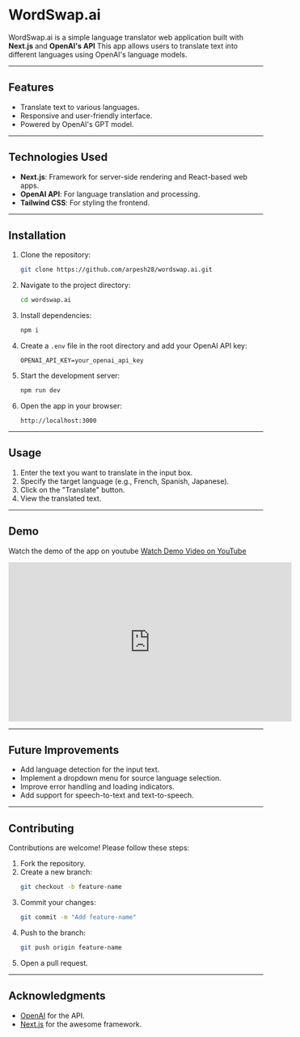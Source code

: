 # WordSwap.ai

WordSwap.ai is a simple language translator web application built with **Next.js** and **OpenAI's API** This app allows users to translate text into different languages using OpenAI's language models.

---

## Features

- Translate text to various languages.
- Responsive and user-friendly interface.
- Powered by OpenAI's GPT model.

---

## Technologies Used

- **Next.js**: Framework for server-side rendering and React-based web apps.
- **OpenAI API**: For language translation and processing.
- **Tailwind CSS**: For styling the frontend.

---

## Installation

1. Clone the repository:
   ```bash
   git clone https://github.com/arpesh28/wordswap.ai.git
   ```
2. Navigate to the project directory:
   ```bash
   cd wordswap.ai
   ```
3. Install dependencies:
   ```bash
   npm i
   ```
4. Create a `.env` file in the root directory and add your OpenAI API key:

   ```env
   OPENAI_API_KEY=your_openai_api_key
   ```

5. Start the development server:

   ```bash
   npm run dev
   ```

6. Open the app in your browser:
   ```
   http://localhost:3000
   ```

---

## Usage

1. Enter the text you want to translate in the input box.
2. Specify the target language (e.g., French, Spanish, Japanese).
3. Click on the "Translate" button.
4. View the translated text.

---

## Demo

Watch the demo of the app on youtube
[Watch Demo Video on YouTube](https://www.youtube.com/watch?v=dQw4w9WgXcQ)

<iframe width="560" height="315" src="https://www.youtube.com/shorts/huSIXQQyTNM" frameborder="0" allowfullscreen></iframe>

---

## Future Improvements

- Add language detection for the input text.
- Implement a dropdown menu for source language selection.
- Improve error handling and loading indicators.
- Add support for speech-to-text and text-to-speech.

---

## Contributing

Contributions are welcome! Please follow these steps:

1. Fork the repository.
2. Create a new branch:
   ```bash
   git checkout -b feature-name
   ```
3. Commit your changes:
   ```bash
   git commit -m "Add feature-name"
   ```
4. Push to the branch:
   ```bash
   git push origin feature-name
   ```
5. Open a pull request.

---

## Acknowledgments

- [OpenAI](https://openai.com) for the API.
- [Next.js](https://nextjs.org) for the awesome framework.

